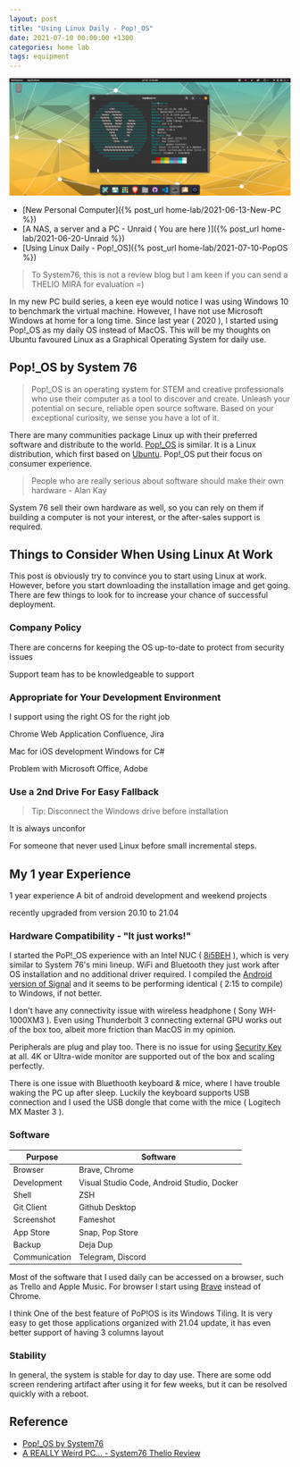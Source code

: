 ```yaml
---
layout: post
title: "Using Linux Daily - Pop!_OS"
date: 2021-07-10 00:00:00 +1300
categories: home lab
tags: equipment
---
```


![Pop!_0S Desktop](/assets/homelab/pop-os.png)

- [New Personal Computer]({% post_url home-lab/2021-06-13-New-PC %})
- [A NAS, a server and a PC - Unraid ( You are here )]({% post_url home-lab/2021-06-20-Unraid %})
- [Using Linux Daily - Pop!_OS]({% post_url home-lab/2021-07-10-PopOS %})

> To System76, this is not a review blog but I am keen if you can send a THELIO MIRA for evaluation =)

In my new PC build series, a keen eye would notice I was using Windows 10 to benchmark the virtual machine. However, I have not use Microsoft Windows at home for a long time. Since last year ( 2020 ), I started using Pop!\_OS as my daily OS instead of MacOS. This will be my thoughts on Ubuntu favoured Linux as a Graphical Operating System for daily use.

## Pop!\_OS by System 76

> Pop!\_OS is an operating system for STEM and creative professionals who use their computer as a tool to discover and create. Unleash your potential on secure, reliable open source software. Based on your exceptional curiosity, we sense you have a lot of it.

There are many communities package Linux up with their preferred software and distribute to the world. [Pop!\_OS](https://pop.system76.com/) is similar. It is a Linux distribution, which first based on [Ubuntu](https://ubuntu.com/). Pop!\_OS put their focus on consumer experience.

> People who are really serious about software should make their own hardware - Alan Kay

System 76 sell their own hardware as well, so you can rely on them if building a computer is not your interest, or the after-sales support is required.

## Things to Consider When Using Linux At Work

This post is obviously try to convince you to start using Linux at work. However, before you start downloading the installation image and get going. There are few things to look for to increase your chance of successful deployment.

### Company Policy

There are concerns for keeping the OS up-to-date to protect from security issues

Support team has to be knowledgeable to support

### Appropriate for Your Development Environment

I support using the right OS for the right job

Chrome Web Application
Confluence, Jira

Mac for iOS development
Windows for C#

Problem with
Microsoft Office, Adobe

### Use a 2nd Drive For Easy Fallback

> Tip: Disconnect the Windows drive before installation

It is always unconfor

For someone that never used Linux before
small incremental steps.

## My 1 year Experience

1 year experience
A bit of android development and weekend projects

recently upgraded from version 20.10 to 21.04

### Hardware Compatibility - "It just works!"

I started the PoP!\_OS experience with an Intel NUC ( [8i5BEH](https://ark.intel.com/content/www/us/en/ark/products/126148/intel-nuc-kit-nuc8i5beh.html) ), which is very similar to System 76's mini lineup. WiFi and Bluetooth they just work after OS installation and no additional driver required. I compiled the [Android version of Signal](https://github.com/signalapp/Signal-Android) and it seems to be performing identical ( 2:15 to compile) to Windows, if not better.

I don't have any connectivity issue with wireless headphone ( Sony WH-1000XM3 ). Even using Thunderbolt 3 connecting external GPU works out of the box too, albeit more friction than MacOS in my opinion.

Peripherals are plug and play too. There is no issue for using [Security Key](https://www.yubico.com/) at all. 4K or Ultra-wide monitor are supported out of the box and scaling perfectly.

There is one issue with Bluethooth keyboard & mice, where I have trouble waking the PC up after sleep. Luckily the keyboard supports USB connection and I used the USB dongle that come with the mice ( Logitech MX Master 3 ).

### Software

| Purpose       | Software                                   |
| ------------- | ------------------------------------------ |
| Browser       | Brave, Chrome                              |
| Development   | Visual Studio Code, Android Studio, Docker |
| Shell         | ZSH                                        |
| Git Client    | Github Desktop                             |
| Screenshot    | Fameshot                                   |
| App Store     | Snap, Pop Store                            |
| Backup        | Deja Dup                                   |
| Communication | Telegram, Discord                          |

Most of the software that I used daily can be accessed on a browser, such as Trello and Apple Music. For browser I start using [Brave](https://brave.com/) instead of Chrome.

I think One of the best feature of PoP!OS is its Windows Tiling. It is very easy to get those applications organized
with 21.04 update, it has even better support of having 3 columns layout

### Stability

In general, the system is stable for day to day use. There are some odd screen rendering artifact after using it for few weeks, but it can be resolved quickly with a reboot.

## Reference

- [Pop!\_OS by System76](https://pop.system76.com/)
- [A REALLY Weird PC... - System76 Thelio Review](https://youtu.be/JTN1c1j6V1s)

